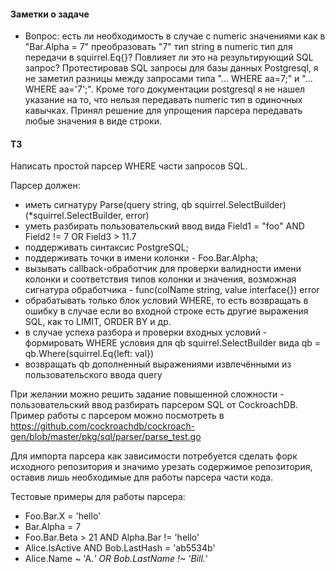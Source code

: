 #### Заметки о задаче
- Вопрос: есть ли необходимость в случае с numeric значениями как в "Bar.Alpha = 7" преобразовать "7" тип string в numeric тип для передачи в squirrel.Eq{}? Повлияет ли это на результирующий SQL запрос? Протестировав SQL запросы для базы данных Postgresql, я не заметил разницы между запросами типа "... WHERE aa=7;" и "... WHERE aa='7';". Кроме того документации postgresql я не нашел указание на то, что нельзя передавать numeric тип в одиночных кавычках. Принял решение для упрощения парсера передавать любые значения в виде строки.

#### ТЗ

Написать простой парсер WHERE части запросов SQL.

Парсер должен:
- иметь сигнатуру Parse(query string, qb squirrel.SelectBuilder)(*squirrel.SelectBuilder, error)
- уметь разбирать пользовательский ввод вида Field1 = "foo" AND Field2 != 7 OR Field3 > 11.7
- поддерживать синтаксис PostgreSQL;
- поддерживать точки в имени колонки - Foo.Bar.Alpha;
- вызывать callback-обработчик для проверки валидности имени колонки и соответствия типов колонки и значения, возможная сигнатура обработчика - func(colName string, value interface{}) error
- обрабатывать только блок условий WHERE, то есть возвращать в ошибку в случае если во входной строке есть другие выражения SQL, как то LIMIT, ORDER BY и др.
- в случае успеха разбора и проверки входных условий - формировать WHERE условия для qb squirrel.SelectBuilder вида qb =
qb.Where(squirrel.Eq{left: val})
- возвращать qb дополненный выражениями извлечёнными из пользовательского ввода query

При желании можно решить задание повышенной сложности - пользовательский ввод разбирать парсером SQL от CockroachDB. Пример работы с парсером можно посмотреть в https://github.com/cockroachdb/cockroach-gen/blob/master/pkg/sql/parser/parse_test.go

Для импорта парсера как зависимости потребуется сделать форк исходного репозитория и значимо урезать содержимое репозитория, оставив лишь необходимые для работы парсера части кода.

Тестовые примеры для работы парсера:

- Foo.Bar.X = 'hello'
- Bar.Alpha = 7
- Foo.Bar.Beta > 21 AND Alpha.Bar != 'hello'
- Alice.IsActive AND Bob.LastHash = 'ab5534b'
- Alice.Name ~ 'A.*' OR Bob.LastName !~ 'Bill.*'
